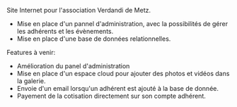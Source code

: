Site Internet pour l'association Verdandi de Metz. 
  - Mise en place d'un pannel d'administration, avec la possibilités de gérer les adhérents et les évènements.
  - Mise en place d'une base de données relationnelles.
  
  
 Features à venir: 
  - Amélioration du panel d'administration
  - Mise en place d'un espace cloud pour ajouter des photos et vidéos dans la galerie.
  - Envoie d'un email lorsqu'un adhérent est ajouté à la base de donnée.
  - Payement de la cotisation directement sur son compte adhérent.
 
